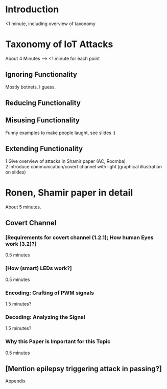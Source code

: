 # Introduction
<1 minute, including overview of taxonomy

# Taxonomy of IoT Attacks
About 4 Minutes --> <1 minute for each point

## Ignoring Functionality
Mostly botnets, I guess.

## Reducing Functionality

## Misusing Functionality
Funny examples to make people laught, see slides :)

## Extending Functionality
1 Give overview of attacks in Shamir paper (AC, Roomba)\
2 Introduce communication/covert channel with light (graphical illustration on slides)

# Ronen, Shamir paper in detail
About 5 minutes.

## Covert Channel

### [Requirements for covert channel (1.2.1); How human Eyes work (3.2)?]
0.5 minutes

### [How (smart) LEDs work?]
0.5 minutes

### Encoding: Crafting of PWM signals
1.5 minutes?

### Decoding: Analyzing the Signal
1.5 minutes?

### Why this Paper is Important for this Topic
0.5 minutes

## [Mention epilepsy triggering attack in passing?]
Appendix
